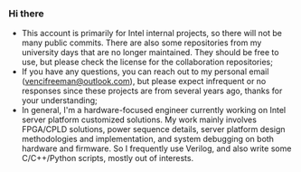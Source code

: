 ### Hi there

- This account is primarily for Intel internal projects, so there will not be many public commits. There are also some repositories from my university days that are no longer maintained. They should be free to use, but please check the license for the collaboration repositories;
- If you have any questions, you can reach out to my personal email (vencifreeman@outlook.com), but please expect infrequent or no responses since these projects are from several years ago, thanks for your understanding;
- In general, I'm a hardware-focused engineer currently working on Intel server platform customized solutions. My work mainly involves FPGA/CPLD solutions, power sequence details, server platform design methodologies and implementation, and system debugging on both hardware and firmware. So I frequently use Verilog, and also write some C/C++/Python scripts, mostly out of interests.
